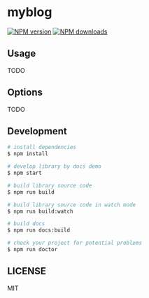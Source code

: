 # myblog

[![NPM version](https://img.shields.io/npm/v/myblog.svg?style=flat)](https://npmjs.org/package/myblog)
[![NPM downloads](http://img.shields.io/npm/dm/myblog.svg?style=flat)](https://npmjs.org/package/myblog)

## Usage

TODO

## Options

TODO

## Development

```bash
# install dependencies
$ npm install

# develop library by docs demo
$ npm start

# build library source code
$ npm run build

# build library source code in watch mode
$ npm run build:watch

# build docs
$ npm run docs:build

# check your project for potential problems
$ npm run doctor
```

## LICENSE

MIT
